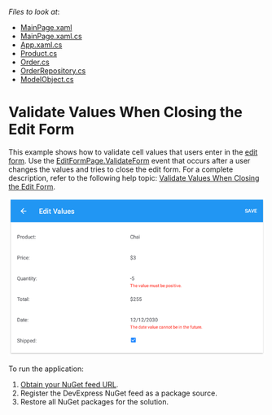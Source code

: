 <!-- default file list -->
*Files to look at*:

* [MainPage.xaml](./DataGrid_ValidateFormEvent/MainPage.xaml)
* [MainPage.xaml.cs](./DataGrid_ValidateFormEvent/MainPage.xaml.cs)
* [App.xaml.cs](./DataGrid_ValidateFormEvent/App.xaml.cs)
* [Product.cs](./DataGrid_ValidateFormEvent/DataModel/Product.cs)
* [Order.cs](./DataGrid_ValidateFormEvent/DataModel/Order.cs)
* [OrderRepository.cs](./DataGrid_ValidateFormEvent/DataModel/OrderRepository.cs)
* [ModelObject.cs](./DataGrid_ValidateFormEvent/DataModel/ModelObject.cs)
<!-- default file list end -->
# Validate Values When Closing the Edit Form
This example shows how to validate cell values that users enter in the [edit form](https://docs.devexpress.com/MobileControls/400993/xamarin-forms/data-grid/examples/edit-cells#edit-form). Use the [EditFormPage.ValidateForm](https://docs.devexpress.com/MobileControls/DevExpress.XamarinForms.DataGrid.EditFormPage.ValidateForm) event that occurs after a user changes the values and tries to close the edit form. For a complete description, refer to the following help topic: [Validate Values When Closing the Edit Form](https://docs.devexpress.com/MobileControls/401328/xamarin-forms/data-grid/examples/input-validation#validate-values-when-closing-the-edit-form).

<img src="./img/edit-form-validation.png"/>

To run the application:
1. [Obtain your NuGet feed URL](http://docs.devexpress.com/GeneralInformation/116042/installation/install-devexpress-controls-using-nuget-packages/obtain-your-nuget-feed-url).
2. Register the DevExpress NuGet feed as a package source.
3. Restore all NuGet packages for the solution.
